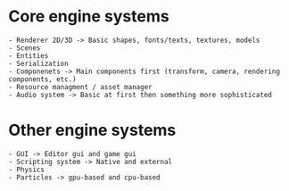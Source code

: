 # Core engine systems 
    - Renderer 2D/3D -> Basic shapes, fonts/texts, textures, models
    - Scenes
    - Entities
    - Serialization
    - Componenets -> Main components first (transform, camera, rendering components, etc.)
    - Resource managment / asset manager 
    - Audio system -> Basic at first then something more sophisticated

# Other engine systems 
    - GUI -> Editor gui and game gui
    - Scripting system -> Native and external
    - Physics
    - Particles -> gpu-based and cpu-based 
